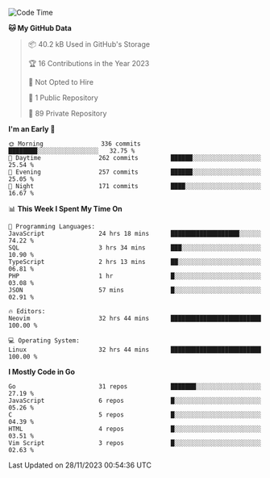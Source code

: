 
<!--START_SECTION:waka-->
![Code Time](http://img.shields.io/badge/Code%20Time-4%2C334%20hrs%2051%20mins-blue)

**🐱 My GitHub Data** 

> 📦 40.2 kB Used in GitHub's Storage 
 > 
> 🏆 16 Contributions in the Year 2023
 > 
> 🚫 Not Opted to Hire
 > 
> 📜 1 Public Repository 
 > 
> 🔑 89 Private Repository 
 > 
**I'm an Early 🐤** 

```text
🌞 Morning                336 commits         ████████░░░░░░░░░░░░░░░░░   32.75 % 
🌆 Daytime                262 commits         ██████░░░░░░░░░░░░░░░░░░░   25.54 % 
🌃 Evening                257 commits         ██████░░░░░░░░░░░░░░░░░░░   25.05 % 
🌙 Night                  171 commits         ████░░░░░░░░░░░░░░░░░░░░░   16.67 % 
```


📊 **This Week I Spent My Time On** 

```text
💬 Programming Languages: 
JavaScript               24 hrs 18 mins      ███████████████████░░░░░░   74.22 % 
SQL                      3 hrs 34 mins       ███░░░░░░░░░░░░░░░░░░░░░░   10.90 % 
TypeScript               2 hrs 13 mins       ██░░░░░░░░░░░░░░░░░░░░░░░   06.81 % 
PHP                      1 hr                █░░░░░░░░░░░░░░░░░░░░░░░░   03.08 % 
JSON                     57 mins             █░░░░░░░░░░░░░░░░░░░░░░░░   02.91 % 

🔥 Editors: 
Neovim                   32 hrs 44 mins      █████████████████████████   100.00 % 

💻 Operating System: 
Linux                    32 hrs 44 mins      █████████████████████████   100.00 % 
```

**I Mostly Code in Go** 

```text
Go                       31 repos            ███████░░░░░░░░░░░░░░░░░░   27.19 % 
JavaScript               6 repos             █░░░░░░░░░░░░░░░░░░░░░░░░   05.26 % 
C                        5 repos             █░░░░░░░░░░░░░░░░░░░░░░░░   04.39 % 
HTML                     4 repos             █░░░░░░░░░░░░░░░░░░░░░░░░   03.51 % 
Vim Script               3 repos             █░░░░░░░░░░░░░░░░░░░░░░░░   02.63 % 
```




 Last Updated on 28/11/2023 00:54:36 UTC
<!--END_SECTION:waka-->

